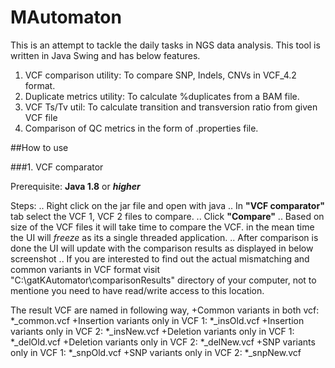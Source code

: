 # MAutomaton

This is an attempt to tackle the daily tasks in NGS data analysis. This tool is written in Java Swing and has below features.

1. VCF comparison utility: To compare SNP, Indels, CNVs in VCF_4.2 format.
2. Duplicate metrics utility: To calculate %duplicates from a BAM file.
3. VCF Ts/Tv util: To calculate transition and transversion ratio from given VCF file
4. Comparison of QC metrics in the form of .properties file.


##How to use

###1. VCF comparator

Prerequisite: **Java 1.8** or **_higher_**

Steps:
	.. Right click on the jar file and open with java
	.. In **"VCF comparator"** tab select the VCF 1, VCF 2 files to compare.
	.. Click **"Compare"**
	.. Based on size of the VCF files it will take time to compare the VCF. in the mean time the UI will _freeze_ as its a single threaded application.
	.. After comparison is done the UI will update with the comparison results as displayed in below screenshot
	.. If you are interested to find out the actual mismatching and common variants in VCF format visit "C:\gatKAutomator\comparisonResults" directory of your computer, not to mentione you need to have read/write access to this location.
	
The result VCF are named in following way,
	+Common variants in both vcf: *_common.vcf
	+Insertion variants only in VCF 1: *_insOld.vcf
	+Insertion variants only in VCF 2: *_insNew.vcf
	+Deletion variants only in VCF 1: *_delOld.vcf
	+Deletion variants only in VCF 2: *_delNew.vcf
	+SNP variants only in VCF 1: *_snpOld.vcf
	+SNP variants only in VCF 2: *_snpNew.vcf
